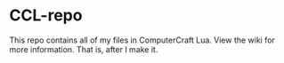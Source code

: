 # CCL-repo
This repo contains all of my files in ComputerCraft Lua.
View the wiki for more information.
That is, after I make it.
